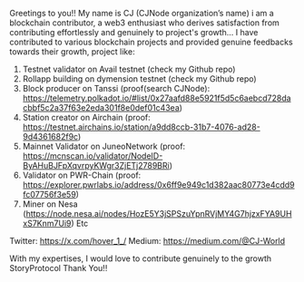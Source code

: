 Greetings to you!!
My name is CJ (CJNode organization’s name) i am a blockchain contributor, a web3 enthusiast who derives satisfaction from contributing effortlessly and genuinely to project's growth…
I have contributed to various blockchain projects and provided genuine feedbacks towards their growth, project like:
1) Testnet validator on Avail testnet
   (check my Github repo) 
3) Rollapp building on dymension testnet
   (check my Github repo)
5) Block producer on Tanssi
   (proof(search CJNode): https://telemetry.polkadot.io/#list/0x27aafd88e5921f5d5c6aebcd728dacbbf5c2a37f63e2eda301f8e0def01c43ea)
6) Station creator on Airchain
   (proof: https://testnet.airchains.io/station/a9dd8ccb-31b7-4076-ad28-9d4361682f9c)
7) Mainnet Validator on JuneoNetwork
   (proof: https://mcnscan.io/validator/NodeID-ByAHuBJFpXqvrpyKWgr3ZjETj2789BRi)
8) Validator on PWR-Chain
   (proof: https://explorer.pwrlabs.io/address/0x6ff9e949c1d382aac80773e4cdd9fc07756f3e59)
9) Miner on Nesa
   (https://node.nesa.ai/nodes/HozE5Y3jSPSzuYpnRVjMY4G7hjzxFYA9UHxS7Knm7Ui9)
Etc

Twitter: https://x.com/hover_1_/
Medium: https://medium.com/@CJ-World

With my expertises, I would love to contribute genuinely to the growth StoryProtocol
Thank You!!
